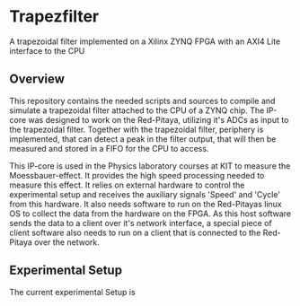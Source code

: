 # Trapezfilter
A trapezoidal filter implemented on a Xilinx ZYNQ FPGA with an AXI4 Lite interface to the CPU

## Overview
This repository contains the needed scripts and sources to compile and simulate a trapezoidal filter attached to the CPU of a ZYNQ chip.
The IP-core was designed to work on the Red-Pitaya, utilizing it's ADCs as input to the trapezoidal filter. Together with the trapezoidal filter,
periphery is implemented, that can detect a peak in the filter output, that will then be measured and stored in a FIFO for the CPU to access.

This IP-core is used in the Physics laboratory courses at KIT to measure the Moessbauer-effect. It provides the high speed processing needed to
measure this effect.
It relies on external hardware to control the experimental setup and receives the auxiliary signals 'Speed' and 'Cycle' from this hardware. It also
needs software to run on the Red-Pitayas linux OS to collect the data from the hardware on the FPGA. As this host software sends the data to a client
over it's network interface, a special piece of client software also needs to run on a client that is connected to the Red-Pitaya over the network.

## Experimental Setup
The current experimental Setup is 
